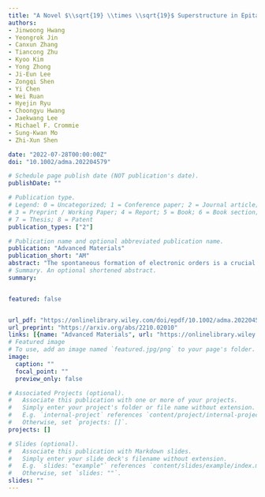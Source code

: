 ```yaml
---
title: "A Novel $\\sqrt{19} \\times \\sqrt{19}$ Superstructure in Epitaxially Grown 1T-TaTe₂"
authors:
- Jinwoong Hwang
- Yeongrok Jin
- Canxun Zhang
- Tiancong Zhu
- Kyoo Kim
- Yong Zhong
- Ji‐Eun Lee
- Zongqi Shen
- Yi Chen
- Wei Ruan
- Hyejin Ryu
- Choongyu Hwang
- Jaekwang Lee
- Michael F. Crommie
- Sung‐Kwan Mo
- Zhi‐Xun Shen

date: "2022-07-28T00:00:00Z"
doi: "10.1002/adma.202204579"

# Schedule page publish date (NOT publication's date).
publishDate: ""

# Publication type.
# Legend: 0 = Uncategorized; 1 = Conference paper; 2 = Journal article;
# 3 = Preprint / Working Paper; 4 = Report; 5 = Book; 6 = Book section;
# 7 = Thesis; 8 = Patent
publication_types: ["2"]

# Publication name and optional abbreviated publication name.
publication: "Advanced Materials"
publication_short: "AM"
abstract: "The spontaneous formation of electronic orders is a crucial element for understanding complex quantum states and engineering heterostructures in 2D materials. A novel $\\sqrt{19} \\times \\sqrt{19}$ charge order in few-layer-thick 1T-TaTe₂ transition metal dichalcogenide films grown by molecular beam epitaxy, which has not been realized, is report. The photoemission and scanning probe measurements demonstrate that monolayer 1T-TaTe₂ exhibits a variety of metastable charge density wave orders, including the $\\sqrt{19} \\times \\sqrt{19}$ superstructure, which can be selectively stabilized by controlling the post-growth annealing temperature. Moreover, it is found that only the $\\sqrt{19} \\times \\sqrt{19}$ order persists in 1T-TaTe₂ films thicker than a monolayer, up to 8 layers. The findings identify the previously unrealized novel electronic order in a much-studied transition metal dichalcogenide and provide a viable route to control it within the epitaxial growth process."
# Summary. An optional shortened abstract.
summary: 


featured: false


url_pdf: "https://onlinelibrary.wiley.com/doi/epdf/10.1002/adma.202204579"
url_preprint: "https://arxiv.org/abs/2210.02010"
links: [{name: "Advanced Materials", url: "https://onlinelibrary.wiley.com/doi/full/10.1002/adma.202204579"}]
# Featured image
# To use, add an image named `featured.jpg/png` to your page's folder. 
image:
  caption: ""
  focal_point: ""
  preview_only: false

# Associated Projects (optional).
#   Associate this publication with one or more of your projects.
#   Simply enter your project's folder or file name without extension.
#   E.g. `internal-project` references `content/project/internal-project/index.md`.
#   Otherwise, set `projects: []`.
projects: []

# Slides (optional).
#   Associate this publication with Markdown slides.
#   Simply enter your slide deck's filename without extension.
#   E.g. `slides: "example"` references `content/slides/example/index.md`.
#   Otherwise, set `slides: ""`.
slides: ""
---
```

